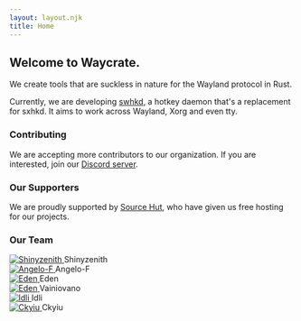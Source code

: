 ```yaml
---
layout: layout.njk
title: Home
---
```


## Welcome to Waycrate.

We create tools that are suckless in nature for the Wayland protocol in Rust.

Currently, we are developing [swhkd](https://github.com/waycrate/swhkd), a hotkey daemon that's a
replacement for sxhkd. It aims to work across Wayland, Xorg and even
tty.

### Contributing

We are accepting more contributors to our organization. If you are
interested, join our [Discord server](https://discord.gg/KKZRDYrRYW).

### Our Supporters

We are proudly supported by [Source Hut](https://sr.ht/), who have given us
free hosting for our projects.

### Our Team

<div class="members">
  <div class="member">
    <a href="https://shinyzenith.xyz/">
      <img src="https://avatars.githubusercontent.com/u/60808802?s=300" alt="Shinyzenith">
    </a>
    Shinyzenith
  </div>

  <div class="member">
    <a href="http://angelo.is-a.dev/">
      <img src="https://avatars.githubusercontent.com/u/39676098?s=300" alt="Angelo-F">
    </a>
    Angelo-F
  </div>

  <div class="member">
    <a href="http://edenqwq.netlify.app/">
      <img src="https://avatars.githubusercontent.com/u/62473844?s=300" alt="Eden">
    </a>
    Eden
  </div>

  <div class="member">
    <a href="https://github.com/vainiovano">
      <img src="https://avatars.githubusercontent.com/u/16741932?s=300" alt="Eden">
    </a>
	Vainiovano
  </div>

  <div class="member">
    <a href="https://rvdev.codes">
      <img src="https://avatars.githubusercontent.com/u/69449141?s=300" alt="Idli">
    </a>
    Idli
  </div>

  <div class="member">
    <a href="https://github.com/UnsignedArduino">
      <img src="https://avatars.githubusercontent.com/u/38868705?s=300" alt="Ckyiu">
    </a>
    Ckyiu
  </div>
</div>
